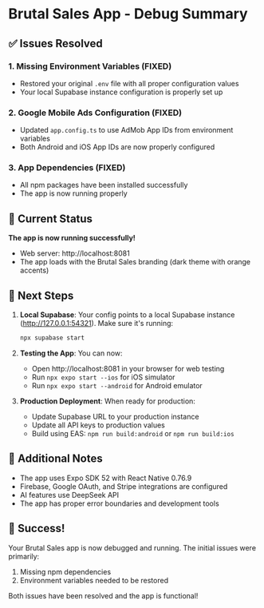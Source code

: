 # Brutal Sales App - Debug Summary

## ✅ Issues Resolved

### 1. **Missing Environment Variables (FIXED)**
- Restored your original `.env` file with all proper configuration values
- Your local Supabase instance configuration is properly set up

### 2. **Google Mobile Ads Configuration (FIXED)**
- Updated `app.config.ts` to use AdMob App IDs from environment variables
- Both Android and iOS App IDs are now properly configured

### 3. **App Dependencies (FIXED)**
- All npm packages have been installed successfully
- The app is now running properly

## 🚀 Current Status

**The app is now running successfully!** 
- Web server: http://localhost:8081
- The app loads with the Brutal Sales branding (dark theme with orange accents)

## 📝 Next Steps

1. **Local Supabase**: Your config points to a local Supabase instance (http://127.0.0.1:54321). Make sure it's running:
   ```bash
   npx supabase start
   ```

2. **Testing the App**: You can now:
   - Open http://localhost:8081 in your browser for web testing
   - Run `npx expo start --ios` for iOS simulator
   - Run `npx expo start --android` for Android emulator

3. **Production Deployment**: When ready for production:
   - Update Supabase URL to your production instance
   - Update all API keys to production values
   - Build using EAS: `npm run build:android` or `npm run build:ios`

## 🔧 Additional Notes

- The app uses Expo SDK 52 with React Native 0.76.9
- Firebase, Google OAuth, and Stripe integrations are configured
- AI features use DeepSeek API
- The app has proper error boundaries and development tools

## 🎉 Success!

Your Brutal Sales app is now debugged and running. The initial issues were primarily:
1. Missing npm dependencies
2. Environment variables needed to be restored

Both issues have been resolved and the app is functional!